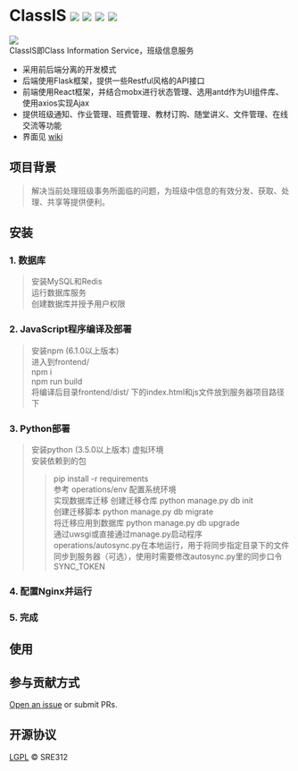 # ClassIS ![](https://raw.githubusercontent.com/wiki/SRE312/ClassIS/images/license.png) ![](https://raw.githubusercontent.com/wiki/SRE312/ClassIS/images/flask.png) ![](https://raw.githubusercontent.com/wiki/SRE312/ClassIS/images/react.png) ![](https://raw.githubusercontent.com/wiki/SRE312/ClassIS/images/antd.png)  
<img align="middle" src="https://raw.githubusercontent.com/wiki/SRE312/ClassIS/images/logo.png"></img>  
ClassIS即Class Information Service，班级信息服务  
* 采用前后端分离的开发模式  
* 后端使用Flask框架，提供一些Restful风格的API接口  
* 前端使用React框架，并结合mobx进行状态管理、选用antd作为UI组件库、使用axios实现Ajax  
* 提供班级通知、作业管理、班费管理、教材订购、随堂讲义、文件管理、在线交流等功能  
* 界面见 [wiki](https://github.com/SRE312/ClassIS/wiki)
## 项目背景
> 解决当前处理班级事务所面临的问题，为班级中信息的有效分发、获取、处理、共享等提供便利。  
## 安装
### 1. 数据库
> 安装MySQL和Redis  
> 运行数据库服务  
> 创建数据库并授予用户权限  
### 2. JavaScript程序编译及部署
> 安装npm (6.1.0以上版本)  
> 进入到frontend/  
> npm i  
> npm run build  
> 将编译后目录frontend/dist/ 下的index.html和js文件放到服务器项目路径下
### 3. Python部署
> 安装python (3.5.0以上版本) 虚拟环境  
> 安装依赖到的包 
>> pip install -r requirements  
> 参考 operations/env 配置系统环境  
> 实现数据库迁移
> > 创建迁移仓库  python manage.py db init  
> > 创建迁移脚本  python manage.py db migrate  
> > 将迁移应用到数据库  python manage.py db upgrade  
> 通过uwsgi或直接通过manage.py启动程序  
> operations/autosync.py在本地运行，用于将同步指定目录下的文件同步到服务器（可选），使用时需要修改autosync.py里的同步口令SYNC_TOKEN
### 4. 配置Nginx并运行
### 5. 完成
## 使用

## 参与贡献方式
[Open an issue](github.com/SRE312/ClassIS/issues/new) or submit PRs.
## 开源协议
[LGPL](https://github.com/SRE312/ClassIS/blob/master/LICENSE) © SRE312
